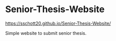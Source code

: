 # Senior-Thesis-Website

https://sschott20.github.io/Senior-Thesis-Website/

Simple website to submit senior thesis. 
